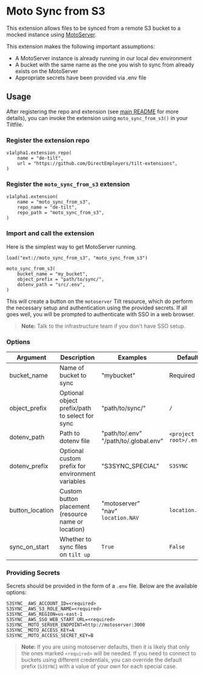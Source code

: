 # Moto Sync from S3

This extension allows files to be synced from a remote S3 bucket to a mocked instance using [MotoServer](../motoserver/README.md).

This extension makes the following important assumptions:
- A MotoServer instance is already running in our local dev environment
- A bucket with the same name as the one you wish to sync from already exists on the MotoServer
- Appropriate secrets have been provided via .env file

## Usage

After registering the repo and extension (see [main README](../README.md) for more details), you can invoke the extension using
`moto_sync_from_s3()` in your Tiltfile.

### Register the extension repo
```starlark
v1alpha1.extension_repo(
    name = "de-tilt",
    url = "https://github.com/DirectEmployers/tilt-extensions",
)
```

### Register the `moto_sync_from_s3` extension
```starlark
v1alpha1.extension(
    name = "moto_sync_from_s3",
    repo_name = "de-tilt",
    repo_path = "moto_sync_from_s3",
)
```

### Import and call the extension
Here is the simplest way to get MotoServer running.

```starlark
load("ext://moto_sync_from_s3", "moto_sync_from_s3")

moto_sync_from_s3(
    bucket_name = "my_bucket",
    object_prefix = "path/to/sync/",
    dotenv_path = "src/.env",
)
```

This will create a button on the `motoserver` Tilt resource, which do perform the necessary setup and authentication
using the provided secrets. If all goes well, you will be prompted to authenticate with SSO in a web browser.

> **Note:** Talk to the infrastructure team if you don't have SSO setup.

### Options

| Argument        | Description                                         | Examples                                  | Default               |
|-----------------|-----------------------------------------------------|-------------------------------------------|-----------------------|
| bucket_name     | Name of bucket to sync                              | "mybucket"                                | Required              |
| object_prefix   | Optional object prefix/path to select for sync      | "path/to/sync/"                           | `/`                   |
| dotenv_path     | Path to dotenv file                                 | "path/to/.env"<br/>"/path/to/.global.env" | `<project root>/.env` |
| dotenv_prefix   | Optional custom prefix for environment variables    | "S3SYNC_SPECIAL"                          | `S3SYNC`              |
| button_location | Custom button placement (resource name or location) | "motoserver"<br/>"nav"<br/>`location.NAV` | `location.NAV`        |
| sync_on_start   | Whether to sync files on `tilt up`                  | `True`                                    | `False`               |


### Providing Secrets
Secrets should be provided in the form of a `.env` file. Below are the available options:

```dotenv
S3SYNC__AWS_ACCOUNT_ID=<required>
S3SYNC__AWS_S3_ROLE_NAME=<required>
S3SYNC__AWS_REGION=us-east-1
S3SYNC__AWS_SSO_WEB_START_URL=<required>
S3SYNC__MOTO_SERVER_ENDPOINT=http://motoserver:3000
S3SYNC__MOTO_ACCESS_KEY=A
S3SYNC__MOTO_ACCESS_SECRET_KEY=B
```
> **Note:** If you are using motoserver defaults, then it is likely that only the ones marked `<required>` will be 
> needed. If you need to connect to buckets using different credentials, you can override the default prefix (`S3SYNC`)
> with a value of your own for each special case.
